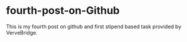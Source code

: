 # fourth-post-on-Github
This is my fourth post on github and first stipend based task provided by VerveBridge.
